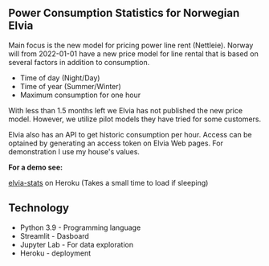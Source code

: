 

## Power Consumption Statistics for Norwegian Elvia
Main focus is the new model for pricing power line rent (Nettleie). Norway will from 2022-01-01 have a new price model for line rental that is based on several factors in addition to consumption.

* Time of day (Night/Day)
* Time of year (Summer/Winter)
* Maximum consumption for one hour

With less than 1.5 months left we Elvia has not published the new price model. However, we utilize pilot models they have tried for some customers.

Elvia also has an API to get historic consumption per hour. Access can be optained by generating an access token on Elvia Web pages. For demonstration I use my house's values.

__For a demo see:__

[elvia-stats](https://elvia-stats.herokuapp.com/) on Heroku (Takes a small time to load if sleeping)


## Technology
* Python 3.9 - Programming language
* Streamlit - Dasboard
* Jupyter Lab - For data exploration
* Heroku - deployment